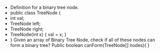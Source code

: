 * Definition for a binary tree node. 
* public class TreeNode { 
* int val; 
* TreeNode left; 
* TreeNode right; 
* TreeNode(int x) { val = x; } 
* } 
Given an array of Binary Tree Node, check if all of these nodes can form a binary tree? 
Public boolean canForm(TreeNode[] nodes){ 
}

